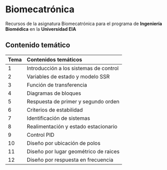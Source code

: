 # Biomecatrónica

Recursos de la asignatura Biomecatrónica para el programa de **Ingeniería Biomédica** en la **Universidad EIA**

## Contenido temático
 
| Tema  | Contenidos temáticos  |
| :--- | :--- |
| 1 | Introducción a los sistemas de control  |
| 2 | Variables de estado y modelo SSR |
| 3 | Función de transferencia |
| 4 | Diagramas de bloques |
| 5 | Respuesta de primer y segundo orden  |
| 6 | Criterios de estabilidad |
| 7 | Identificación de sistemas |
| 8 | Realimentación y estado estacionario |
| 9 | Control PID |
| 10 |Diseño por ubicación de polos |
| 11 |Diseño por lugar geométrico de raices |
| 12 |Diseño por respuesta en frecuencia |
